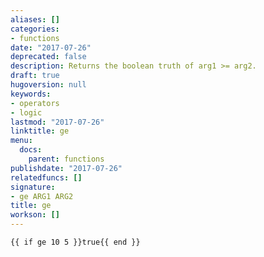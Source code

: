 ```yaml
---
aliases: []
categories:
- functions
date: "2017-07-26"
deprecated: false
description: Returns the boolean truth of arg1 >= arg2.
draft: true
hugoversion: null
keywords:
- operators
- logic
lastmod: "2017-07-26"
linktitle: ge
menu:
  docs:
    parent: functions
publishdate: "2017-07-26"
relatedfuncs: []
signature:
- ge ARG1 ARG2
title: ge
workson: []
---
```



```
{{ if ge 10 5 }}true{{ end }}
```
